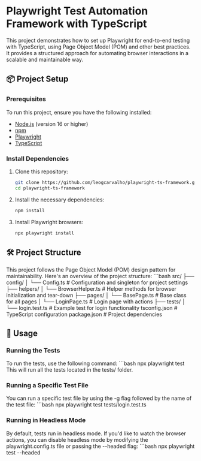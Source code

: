# Playwright Test Automation Framework with TypeScript

This project demonstrates how to set up Playwright for end-to-end testing with TypeScript, using Page Object Model (POM) and other best practices. It provides a structured approach for automating browser interactions in a scalable and maintainable way.

## 📦 Project Setup

### Prerequisites

To run this project, ensure you have the following installed:

- [Node.js](https://nodejs.org/) (version 16 or higher)
- [npm](https://www.npmjs.com/)
- [Playwright](https://playwright.dev/)
- [TypeScript](https://www.typescriptlang.org/)

### Install Dependencies

1. Clone this repository:
   ```bash
   git clone https://github.com/leogcarvalho/playwright-ts-framework.git
   cd playwright-ts-framework

2. Install the necessary dependencies:
    ```bash
    npm install

3. Install Playwright browsers:
    ```bash
    npx playwright install

## 🛠️ Project Structure
This project follows the Page Object Model (POM) design pattern for maintainability. Here's an overview of the project structure:
    ```bash
    src/
    ├── config/
    │   └── Config.ts          # Configuration and singleton for project settings
    ├── helpers/
    │   └── BrowserHelper.ts   # Helper methods for browser initialization and tear-down
    ├── pages/
    │   └── BasePage.ts       # Base class for all pages
    │   └── LoginPage.ts      # Login page with actions
    ├── tests/
    │   └── login.test.ts     # Example test for login functionality
    tsconfig.json             # TypeScript configuration
    package.json              # Project dependencies

## 🔧 Usage

### Running the Tests
To run the tests, use the following command:
    ```bash
    npx playwright test
This will run all the tests located in the tests/ folder.

### Running a Specific Test File
You can run a specific test file by using the -g flag followed by the name of the test file:
    ```bash
    npx playwright test tests/login.test.ts

### Running in Headless Mode
By default, tests run in headless mode. If you'd like to watch the browser actions, you can disable headless mode by modifying the playwright.config.ts file or passing the --headed flag:
    ```bash
    npx playwright test --headed



